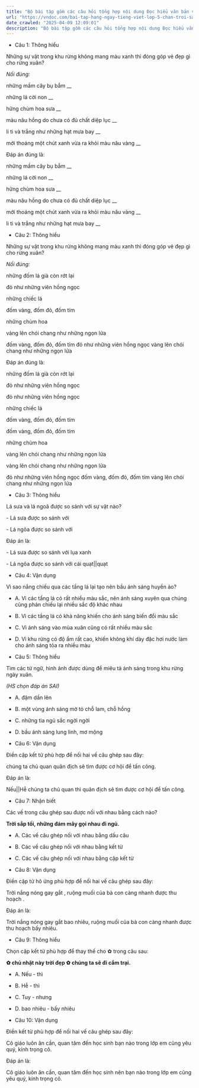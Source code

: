 ```yaml
---
title: "Bộ bài tập gồm các câu hỏi tổng hợp nội dung Đọc hiểu văn bản và Luyện từ và câu được học ở Tuần 20 trong chương trình Tiếng Việt lớp 5 Tập 2 Chân trời sáng tạo."
url: "https://vndoc.com/bai-tap-hang-ngay-tieng-viet-lop-5-chan-troi-sang-tao-tuan-20-thu-4-332503"
date_crawled: "2025-04-09 12:09:01"
description: "Bộ bài tập gồm các câu hỏi tổng hợp nội dung Đọc hiểu văn bản và Luyện từ và câu được học ở Tuần 20 trong chương trình Tiếng Việt lớp 5 Tập 2 Chân trời sáng tạo."
---
```


* Câu 1:  Thông hiểu

Những sự vật trong khu rừng không mang màu xanh thì đóng góp vẻ đẹp gì cho rừng xuân?

_Nối đúng:_

những mầm cây bụ bẫm  __

những lá cời non __

hững chùm hoa sưa __

màu nâu hồng do chưa có đủ chất diệp lục __

li ti và trắng như những hạt mưa bay __

mới thoáng một chút xanh vừa ra khỏi màu nâu vàng __

Đáp án đúng là:

những mầm cây bụ bẫm __

những lá cời non __

hững chùm hoa sưa __

màu nâu hồng do chưa có đủ chất diệp lục __

mới thoáng một chút xanh vừa ra khỏi màu nâu vàng __

li ti và trắng như những hạt mưa bay __

* Câu 2: Thông hiểu

Những sự vật trong khu rừng không mang màu xanh thì đóng góp vẻ đẹp gì cho rừng xuân?

_Nối đúng:_

những đốm lá già còn rớt lại 

đỏ như những viên hồng ngọc 

những chiếc lá 

đốm vàng, đốm đỏ, đốm tím 

những chùm hoa 

vàng lên chói chang như những ngọn lửa 

đốm vàng, đốm đỏ, đốm tím  đỏ như những viên hồng ngọc  vàng lên chói chang như những ngọn lửa 

Đáp án đúng là:

những đốm lá già còn rớt lại 

đỏ như những viên hồng ngọc 

đỏ như những viên hồng ngọc 

những chiếc lá 

đốm vàng, đốm đỏ, đốm tím 

đốm vàng, đốm đỏ, đốm tím 

những chùm hoa 

vàng lên chói chang như những ngọn lửa 

vàng lên chói chang như những ngọn lửa 

đỏ như những viên hồng ngọc  đốm vàng, đốm đỏ, đốm tím  vàng lên chói chang như những ngọn lửa 

* Câu 3:  Thông hiểu

Lá sưa và lá ngoã được so sánh với sự vật nào?

\- Lá sưa được so sánh với 

\- Lá ngõa được so sánh với 

Đáp án là:

\- Lá sưa được so sánh với lụa xanh

\- Lá ngõa được so sánh với cái quạt||quạt

* Câu 4:  Vận dụng

Vì sao nắng chiếu qua các tầng lá lại tạo nên bầu ánh sáng huyền ảo?

  * A. Vì các tầng lá có rất nhiều màu sắc, nên ánh sáng xuyên qua chúng cũng phản chiếu lại nhiều sắc độ khác nhau 
  * B. Vì các tầng lá có khả năng khiến cho ánh sáng biến đổi màu sắc 
  * C. Vì ánh sáng vào mùa xuân cũng có rất nhiều màu sắc 
  * D. Vì khu rừng có độ ẩm rất cao, khiến không khí dày đặc hơi nước làm cho ánh sáng tỏa ra nhiều màu 



* Câu 5:  Thông hiểu

Tìm các từ ngữ, hình ảnh được dùng để miêu tả ánh sáng trong khu rừng ngày xuân.

_(HS chọn đáp án SAI)_

  * A. đậm dần lên 
  * B. một vùng ánh sáng mờ tỏ chỗ lam, chỗ hồng 
  * C. những tia ngũ sắc ngời ngời 
  * D. bầu ánh sáng lung linh, mơ mộng 



* Câu 6:  Vận dụng

Điền cặp kết từ phù hợp để nối hai vế câu ghép sau đây:

chúng ta chủ quan  quân địch sẽ tìm được cơ hội để tấn công.

Đáp án là:

Nếu||Hễ chúng ta chủ quan thì quân địch sẽ tìm được cơ hội để tấn công.

* Câu 7:  Nhận biết

Các vế trong câu ghép sau được nối với nhau bằng cách nào?

**Trời sắp tối, những đám mây gọi nhau đi ngủ.**

  * A. Các vế câu ghép nối với nhau bằng dấu câu 
  * B. Các vế câu ghép nối với nhau bằng kết từ 
  * C. Các vế câu ghép nối với nhau bằng cặp kết từ 



* Câu 8:  Vận dụng

Điền cặp từ hô ứng phù hợp để nối hai vế câu ghép sau đây:

Trời nắng nóng gay gắt , ruộng muối của bà con càng nhanh được thu hoạch .

Đáp án là:

Trời nắng nóng gay gắt bao nhiêu, ruộng muối của bà con càng nhanh được thu hoạch bấy nhiêu.

* Câu 9:  Thông hiểu

Chọn cặp kết từ phù hợp để thay thế cho ✿ trong câu sau:

**✿ chủ nhật này trời đẹp ✿ chúng ta sẽ đi cắm trại.**

  * A. Nếu - thì 
  * B. Hễ - thì 
  * C. Tuy - nhưng 
  * D. bao nhiêu - bấy nhiêu 



* Câu 10:  Vận dụng

Điền kết từ phù hợp để nối hai vế câu ghép sau đây:

Cô giáo luôn ân cần, quan tâm đến học sinh  bạn nào trong lớp em cũng yêu quý, kính trọng cô.

Đáp án là:

Cô giáo luôn ân cần, quan tâm đến học sinh nên bạn nào trong lớp em cũng yêu quý, kính trọng cô.
